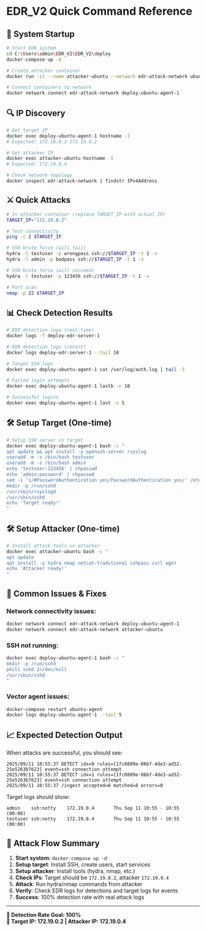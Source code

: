 # EDR_V2 Quick Command Reference

## 🚀 System Startup
```bash
# Start EDR system
cd C:\Users\admin\EDR_V2\EDR_V2\deploy
docker-compose up -d

# Create attacker container  
docker run -it --name attacker-ubuntu --network edr-attack-network ubuntu:22.04 bash

# Connect containers to network
docker network connect edr-attack-network deploy-ubuntu-agent-1
```

## 🔍 IP Discovery
```bash
# Get target IP
docker exec deploy-ubuntu-agent-1 hostname -I
# Expected: 172.18.0.3 172.19.0.2

# Get attacker IP  
docker exec attacker-ubuntu hostname -I
# Expected: 172.19.0.4

# Check network topology
docker inspect edr-attack-network | findstr IPv4Address
```

## ⚔️ Quick Attacks
```bash
# In attacker container (replace TARGET_IP with actual IP)
TARGET_IP="172.19.0.2"

# Test connectivity
ping -c 2 $TARGET_IP

# SSH brute force (will fail)
hydra -l testuser -p wrongpass ssh://$TARGET_IP -t 1 -v
hydra -l admin -p badpass ssh://$TARGET_IP -t 1 -v

# SSH brute force (will succeed)  
hydra -l testuser -p 123456 ssh://$TARGET_IP -t 1 -v

# Port scan
nmap -p 22 $TARGET_IP
```

## 📊 Check Detection Results
```bash
# EDR detection logs (real-time)
docker logs -f deploy-edr-server-1

# EDR detection logs (recent)
docker logs deploy-edr-server-1 --tail 10

# Target SSH logs
docker exec deploy-ubuntu-agent-1 cat /var/log/auth.log | tail -5

# Failed login attempts
docker exec deploy-ubuntu-agent-1 lastb -n 10

# Successful logins
docker exec deploy-ubuntu-agent-1 last -n 5
```

## 🛠️ Setup Target (One-time)
```bash
# Setup SSH server in target
docker exec deploy-ubuntu-agent-1 bash -c "
apt update && apt install -y openssh-server rsyslog
useradd -m -s /bin/bash testuser
useradd -m -s /bin/bash admin  
echo 'testuser:123456' | chpasswd
echo 'admin:password' | chpasswd
sed -i 's/#PasswordAuthentication yes/PasswordAuthentication yes/' /etc/ssh/sshd_config
mkdir -p /run/sshd
/usr/sbin/rsyslogd
/usr/sbin/sshd
echo 'Target ready!'
"
```

## 🛠️ Setup Attacker (One-time)
```bash
# Install attack tools in attacker
docker exec attacker-ubuntu bash -c "
apt update
apt install -y hydra nmap netcat-traditional sshpass curl wget
echo 'Attacker ready!'
"
```

## 🔧 Common Issues & Fixes

### Network connectivity issues:
```bash
docker network connect edr-attack-network deploy-ubuntu-agent-1
docker network connect edr-attack-network attacker-ubuntu
```

### SSH not running:
```bash
docker exec deploy-ubuntu-agent-1 bash -c "
mkdir -p /run/sshd
pkill sshd 2>/dev/null
/usr/sbin/sshd
"
```

### Vector agent issues:
```bash
docker-compose restart ubuntu-agent
docker logs deploy-ubuntu-agent-1 --tail 5
```

## 📈 Expected Detection Output
When attacks are successful, you should see:
```
2025/09/11 10:55:37 DETECT idx=0 rules=[1fc0809e-06bf-4de3-ad52-25e5263b7623] event=ssh connection attempt
2025/09/11 10:55:37 DETECT idx=1 rules=[1fc0809e-06bf-4de3-ad52-25e5263b7623] event=ssh connection attempt
2025/09/11 10:55:37 /ingest accepted=8 matched=8 errors=0
```

Target logs should show:
```
admin    ssh:notty    172.19.0.4       Thu Sep 11 10:55 - 10:55  (00:00)
testuser ssh:notty    172.19.0.4       Thu Sep 11 10:55 - 10:55  (00:00)
```

## 🎯 Attack Flow Summary
1. **Start system**: `docker-compose up -d`
2. **Setup target**: Install SSH, create users, start services
3. **Setup attacker**: Install tools (hydra, nmap, etc.)
4. **Check IPs**: Target should be `172.19.0.2`, attacker `172.19.0.4`
5. **Attack**: Run hydra/nmap commands from attacker
6. **Verify**: Check EDR logs for detections and target logs for events
7. **Success**: 100% detection rate with real attack logs

---
**🚨 Detection Rate Goal: 100%**  
**🔗 Target IP: 172.19.0.2 | Attacker IP: 172.19.0.4**
